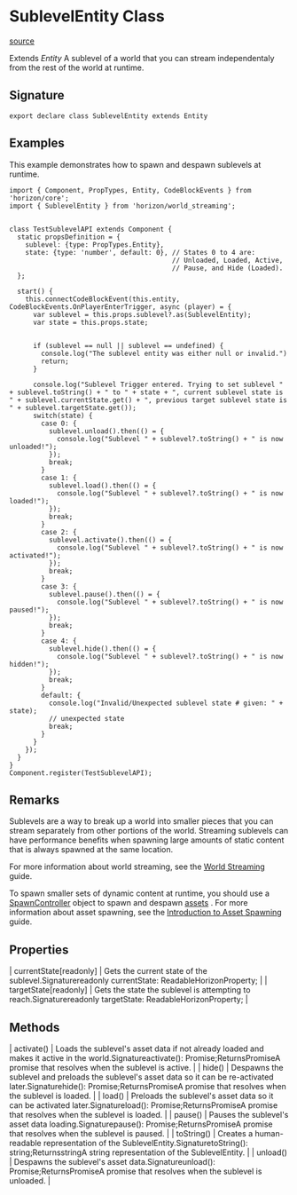 # SublevelEntity Class

[source](https://developers.meta.com/horizon-worlds/reference/2.0.0/world_streaming_sublevelentity)

Extends *Entity* A sublevel of a world that you can stream independentaly from the rest of the world at runtime.

## Signature

```
export declare class SublevelEntity extends Entity
```

## Examples

This example demonstrates how to spawn and despawn sublevels at runtime.

```
import { Component, PropTypes, Entity, CodeBlockEvents } from 'horizon/core';
import { SublevelEntity } from 'horizon/world_streaming';


class TestSublevelAPI extends Component {
  static propsDefinition = {
    sublevel: {type: PropTypes.Entity},
    state: {type: 'number', default: 0}, // States 0 to 4 are:
                                         // Unloaded, Loaded, Active,
                                         // Pause, and Hide (Loaded).
  };

  start() {
    this.connectCodeBlockEvent(this.entity, CodeBlockEvents.OnPlayerEnterTrigger, async (player) = {
      var sublevel = this.props.sublevel?.as(SublevelEntity);
      var state = this.props.state;


      if (sublevel == null || sublevel == undefined) {
        console.log("The sublevel entity was either null or invalid.")
        return;
      }

      console.log("Sublevel Trigger entered. Trying to set sublevel " + sublevel.toString() + " to " + state + ", current sublevel state is " + sublevel.currentState.get() + ", previous target sublevel state is " + sublevel.targetState.get());
      switch(state) {
        case 0: {
          sublevel.unload().then(() = {
            console.log("Sublevel " + sublevel?.toString() + " is now unloaded!");
          });
          break;
        }
        case 1: {
          sublevel.load().then(() = {
            console.log("Sublevel " + sublevel?.toString() + " is now loaded!");
          });
          break;
        }
        case 2: {
          sublevel.activate().then(() = {
            console.log("Sublevel " + sublevel?.toString() + " is now activated!");
          });
          break;
        }
        case 3: {
          sublevel.pause().then(() = {
            console.log("Sublevel " + sublevel?.toString() + " is now paused!");
          });
          break;
        }
        case 4: {
          sublevel.hide().then(() = {
            console.log("Sublevel " + sublevel?.toString() + " is now hidden!");
          });
          break;
        }
        default: {
          console.log("Invalid/Unexpected sublevel state # given: " + state);
          // unexpected state
          break;
        }
      }
    });
  }
}
Component.register(TestSublevelAPI);
```

## Remarks

Sublevels are a way to break up a world into smaller pieces that you can stream separately from other portions of the world. Streaming sublevels can have performance benefits when spawning large amounts of static content that is always spawned at the same location.

  

For more information about world streaming, see the [World Streaming](https://developers.meta.com/horizon-worlds/learn/documentation/typescript/asset-spawning/world-streaming) guide.

  

To spawn smaller sets of dynamic content at runtime, you should use a [SpawnController](/horizon-worlds/reference/2.0.0/core_spawncontroller) object to spawn and despawn [assets](/horizon-worlds/reference/2.0.0/core_asset) . For more information about asset spawning, see the [Introduction to Asset Spawning](https://developers.meta.com/horizon-worlds/learn/documentation/typescript/asset-spawning/introduction-to-asset-spawning) guide.

## Properties

| currentState[readonly] | Gets the current state of the sublevel.Signaturereadonly currentState: ReadableHorizonProperty<SublevelStates>; |
| targetState[readonly] | Gets the state the sublevel is attempting to reach.Signaturereadonly targetState: ReadableHorizonProperty<SublevelStates>; |

## Methods

| activate() | Loads the sublevel's asset data if not already loaded and makes it active in the world.Signatureactivate(): Promise<void>;ReturnsPromise<void>A promise that resolves when the sublevel is active. |
| hide() | Despawns the sublevel and preloads the sublevel's asset data so it can be re-activated later.Signaturehide(): Promise<void>;ReturnsPromise<void>A promise that resolves when the sublevel is loaded. |
| load() | Preloads the sublevel's asset data so it can be activated later.Signatureload(): Promise<void>;ReturnsPromise<void>A promise that resolves when the sublevel is loaded. |
| pause() | Pauses the sublevel's asset data loading.Signaturepause(): Promise<void>;ReturnsPromise<void>A promise that resolves when the sublevel is paused. |
| toString() | Creates a human-readable representation of the SublevelEntity.SignaturetoString(): string;ReturnsstringA string representation of the SublevelEntity. |
| unload() | Despawns the sublevel's asset data.Signatureunload(): Promise<void>;ReturnsPromise<void>A promise that resolves when the sublevel is unloaded. |